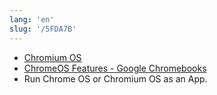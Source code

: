 ```yaml
---
lang: 'en'
slug: '/5FDA7B'
---
```


- [Chromium OS](https://www.chromium.org/chromium-os/)
- [ChromeOS Features - Google Chromebooks](https://www.google.com/chromebook/chrome-os/)
- Run Chrome OS or Chromium OS as an App.

